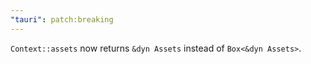 ```yaml
---
"tauri": patch:breaking
---
```


`Context::assets` now returns `&dyn Assets` instead of `Box<&dyn Assets>`.
